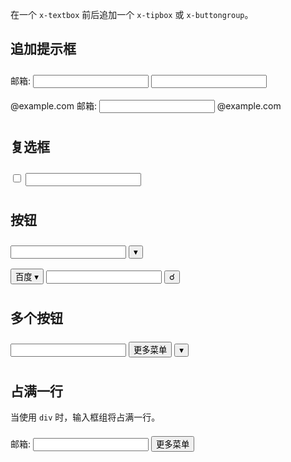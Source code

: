 <link rel="stylesheet" type="text/css" href="../form/buttonGroup.css"> <style>.doc-demo { line-height: 40px; }</style> 

在一个 `x-textbox` 前后追加一个 `x-tipbox` 或 `x-buttongroup`。

## 追加提示框

<aside class="doc-demo"><span class="x-inputgroup"><span class="x-tipbox">邮箱:</span> <input type="text" class="x-textbox"></span> 
<span class="x-inputgroup"><input type="text" class="x-textbox"> <span class="x-tipbox">@example.com</span></span> 
<span class="x-inputgroup"><span class="x-tipbox">邮箱:</span> <input type="text" class="x-textbox"> <span class="x-tipbox">@example.com</span></span> </aside>

## 复选框

<aside class="doc-demo"><span class="x-inputgroup"><span class="x-tipbox"><input type="checkbox"> </span> <input type="text" class="x-textbox"></span> </aside>

## 按钮

<aside class="doc-demo"><span class="x-inputgroup"><input type="text" class="x-textbox"> <span><button class="x-button"><span class="x-icon">▾</span></button></span></span> </aside>

<aside class="doc-demo"><span class="x-inputgroup"><span><button class="x-button">百度 <span class="x-icon">▾</span></button></span> <input type="text" class="x-textbox"> <span><button class="x-button"><span class="x-icon">☌</span></button></span></span> </aside>

## 多个按钮

<aside class="doc-demo"><span class="x-inputgroup"><input type="text" class="x-textbox"> <span> <button class="x-button">更多菜单</button> <button class="x-button"><span class="x-icon">▾</span></button> </span></span> </aside>

## 占满一行

当使用 `div` 时，输入框组将占满一行。

<aside class="doc-demo">

<div class="x-inputgroup"><span class="x-tipbox">邮箱:</span> <input type="text" class="x-textbox"> <span><button class="x-button">更多菜单</button></span> </div>

</aside>
